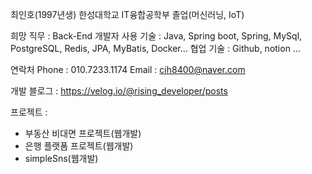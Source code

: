 최인호(1997년생)
한성대학교 IT융합공학부 졸업(머신러닝, IoT)

희망 직무 : Back-End 개발자
사용 기술 : Java, Spring boot, Spring, MySql, PostgreSQL, Redis, JPA, MyBatis, Docker...
협업 기술 : Github, notion ...

연락처 
Phone : 010.7233.1174
Email : cih8400@naver.com

개발 블로그 : 
https://velog.io/@rising_developer/posts

프로젝트 : 
- 부동산 비대면 프로젝트(웹개발)
- 은행 플랫폼 프로젝트(웹개발)
- simpleSns(웹개발)






<!---
Choi-InHo/Choi-InHo is a ✨ special ✨ repository because its `README.md` (this file) appears on your GitHub profile.
You can click the Preview link to take a look at your changes.
--->
